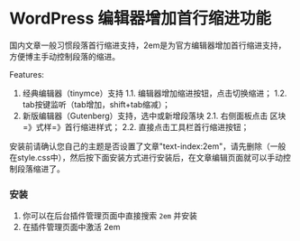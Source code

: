 # WordPress 编辑器增加首行缩进功能
国内文章一般习惯段落首行缩进支持，2em是为官方编辑器增加首行缩进支持，方便博主手动控制段落的缩进。  

Features:  
1. 经典编辑器（tinymce）支持
 1.1. 编辑器增加缩进按钮，点击切换缩进；
 1.2. tab按键监听（tab增加，shift+tab缩减）；
2. 新版编辑器（Gutenberg）支持，选中或新增段落块
 2.1. 右侧面板点击 区块=》式样=》首行缩进样式；
 2.2. 直接点击工具栏首行缩进按钮；

安装前请确认您自己的主题是否设置了文章"text-index:2em"，请先删除（一般在style.css中），然后按下面安装方式进行安装后，在文章编辑页面就可以手动控制段落缩进了。  

  
### 安装
1. 你可以在后台插件管理页面中直接搜索 `2em` 并安装  
2. 在插件管理页面中激活 2em  
